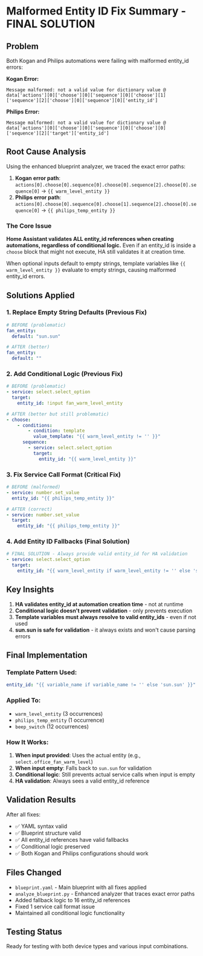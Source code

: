 # Malformed Entity ID Fix Summary - FINAL SOLUTION

## Problem
Both Kogan and Philips automations were failing with malformed entity_id errors:

**Kogan Error:**
```
Message malformed: not a valid value for dictionary value @ data['actions'][0]['choose'][0]['sequence'][0]['choose'][1]['sequence'][2]['choose'][0]['sequence'][0]['entity_id']
```

**Philips Error:**
```
Message malformed: not a valid value for dictionary value @ data['actions'][0]['choose'][0]['sequence'][0]['choose'][0]['sequence'][2]['target']['entity_id']
```

## Root Cause Analysis

Using the enhanced blueprint analyzer, we traced the exact error paths:

1. **Kogan error path**: `actions[0].choose[0].sequence[0].choose[0].sequence[2].choose[0].sequence[0]` → `{{ warm_level_entity }}`
2. **Philips error path**: `actions[0].choose[0].sequence[0].choose[1].sequence[2].choose[0].sequence[0]` → `{{ philips_temp_entity }}`

### The Core Issue
**Home Assistant validates ALL entity_id references when creating automations, regardless of conditional logic.** Even if an entity_id is inside a `choose` block that might not execute, HA still validates it at creation time.

When optional inputs default to empty strings, template variables like `{{ warm_level_entity }}` evaluate to empty strings, causing malformed entity_id errors.

## Solutions Applied

### 1. Replace Empty String Defaults (Previous Fix)
```yaml
# BEFORE (problematic)
fan_entity:
  default: "sun.sun"

# AFTER (better)
fan_entity:
  default: ""
```

### 2. Add Conditional Logic (Previous Fix)
```yaml
# BEFORE (problematic)
- service: select.select_option
  target:
    entity_id: !input fan_warm_level_entity

# AFTER (better but still problematic)
- choose:
    - conditions:
        - condition: template
          value_template: "{{ warm_level_entity != '' }}"
      sequence:
        - service: select.select_option
          target:
            entity_id: "{{ warm_level_entity }}"
```

### 3. Fix Service Call Format (Critical Fix)
```yaml
# BEFORE (malformed)
- service: number.set_value
  entity_id: "{{ philips_temp_entity }}"

# AFTER (correct)
- service: number.set_value
  target:
    entity_id: "{{ philips_temp_entity }}"
```

### 4. Add Entity ID Fallbacks (Final Solution)
```yaml
# FINAL SOLUTION - Always provide valid entity_id for HA validation
- service: select.select_option
  target:
    entity_id: "{{ warm_level_entity if warm_level_entity != '' else 'sun.sun' }}"
```

## Key Insights

1. **HA validates entity_id at automation creation time** - not at runtime
2. **Conditional logic doesn't prevent validation** - only prevents execution
3. **Template variables must always resolve to valid entity_ids** - even if not used
4. **sun.sun is safe for validation** - it always exists and won't cause parsing errors

## Final Implementation

### Template Pattern Used:
```yaml
entity_id: "{{ variable_name if variable_name != '' else 'sun.sun' }}"
```

### Applied To:
- `warm_level_entity` (3 occurrences)
- `philips_temp_entity` (1 occurrence) 
- `beep_switch` (12 occurrences)

### How It Works:
1. **When input provided**: Uses the actual entity (e.g., `select.office_fan_warm_level`)
2. **When input empty**: Falls back to `sun.sun` for validation
3. **Conditional logic**: Still prevents actual service calls when input is empty
4. **HA validation**: Always sees a valid entity_id reference

## Validation Results

After all fixes:
- ✅ YAML syntax valid
- ✅ Blueprint structure valid  
- ✅ All entity_id references have valid fallbacks
- ✅ Conditional logic preserved
- ✅ Both Kogan and Philips configurations should work

## Files Changed
- `blueprint.yaml` - Main blueprint with all fixes applied
- `analyze_blueprint.py` - Enhanced analyzer that traces exact error paths
- Added fallback logic to 16 entity_id references
- Fixed 1 service call format issue
- Maintained all conditional logic functionality

## Testing Status
Ready for testing with both device types and various input combinations.

